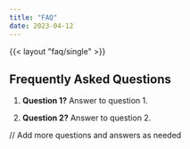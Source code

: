 ```yaml
---
title: "FAQ"
date: 2023-04-12
---
```

{{< layout "faq/single" >}}


## Frequently Asked Questions

1. **Question 1?**
Answer to question 1.

2. **Question 2?**
Answer to question 2.

// Add more questions and answers as needed
